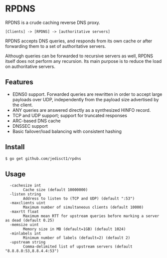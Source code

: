 RPDNS
=====

RPDNS is a crude caching reverse DNS proxy.

```
[Clients] -> [RPDNS] -> [authoritative servers]
```

RPDNS accepts DNS queries, and responds from its own cache or after
forwarding them to a set of authoritative servers.

Although queries can be forwarded to recursive servers as well, RPDNS
itself does not perform any recursion. Its main purpose is to reduce
the load on authoritative servers.

Features
--------

* EDNS0 support. Forwarded queries are rewritten in order to accept
large payloads over UDP, independently from the payload size
advertised by the client.
* ANY queries are answered directly as a synthesized HINFO record.
* TCP and UDP support; support for truncated responses
* ARC-based DNS cache
* DNSSEC support
* Basic failover/load balancing with consistent hashing


Install
-------

```bash
$ go get github.com/jedisct1/rpdns
```

Usage
-----
```
  -cachesize int
    	Cache size (default 10000000)
  -listen string
    	Address to listen to (TCP and UDP) (default ":53")
  -maxclients uint
    	Maximum number of simultaneous clients (default 10000)
  -maxrtt float
    	Maximum mean RTT for upstream queries before marking a server as dead (default 0.25)
  -memsize uint
    	Memory size in MB (default=1GB) (default 1024)
  -minlabels int
    	Minimum number of labels (default=2) (default 2)
  -upstream string
    	Comma-delimited list of upstream servers (default "8.8.8.8:53,8.8.4.4:53")
```
